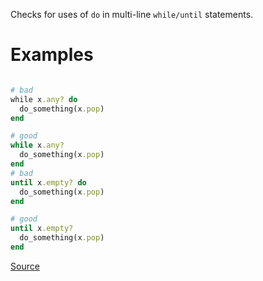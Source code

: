 
Checks for uses of `do` in multi-line `while/until` statements.

# Examples

```ruby

# bad
while x.any? do
  do_something(x.pop)
end

# good
while x.any?
  do_something(x.pop)
end
# bad
until x.empty? do
  do_something(x.pop)
end

# good
until x.empty?
  do_something(x.pop)
end
```

[Source](http://www.rubydoc.info/gems/rubocop/RuboCop/Cop/Style/WhileUntilDo)